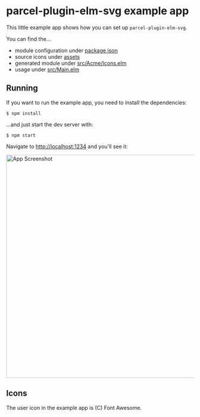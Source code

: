 # parcel-plugin-elm-svg example app

This little example app shows how you can set up `parcel-plugin-elm-svg`.

You can find the... 
- module configuration under [package.json](package.json#L18)
- source icons under [assets](assets)
- generated module under [src/Acme/Icons.elm](src/Acme/Icons.elm)
- usage under [src/Main.elm](src/Main.elm)



## Running

If you want to run the example app, you need to install the dependencies:

```console
$ npm install
```

...and just start the dev server with:

``` console
$ npm start
```

Navigate to [http://localhost:1234](http://localhost:1234) and you'll see it:

<img alt="App Screenshot" src="https://i.imgur.com/q9q0vsu.png" width="600">


## Icons

The user icon in the example app is (C) Font Awesome.
